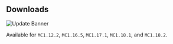 ## Downloads

![Update Banner](https://raw.githubusercontent.com/wiki/elmfrain/parkour_recorder/update/v1.1.2.0_01.png)

Available for `MC1.12.2`, `MC1.16.5`, `MC1.17.1`, `MC1.18.1`, and `MC1.18.2`.